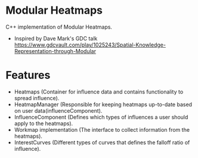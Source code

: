 # Modular Heatmaps
C++ implementation of Modular Heatmaps.
- Inspired by Dave Mark's GDC talk https://www.gdcvault.com/play/1025243/Spatial-Knowledge-Representation-through-Modular

# Features
- Heatmaps (Container for influence data and contains functionality to spread influence).
- HeatmapManager (Responsible for keeping heatmaps up-to-date based on user data(influenceComponent).
- InfluenceComponent (Defines which types of influences a user should apply to the heatmaps).
- Workmap implementation (The interface to collect information from the heatmaps).
- InterestCurves (Different types of curves that defines the falloff ratio of influence).
